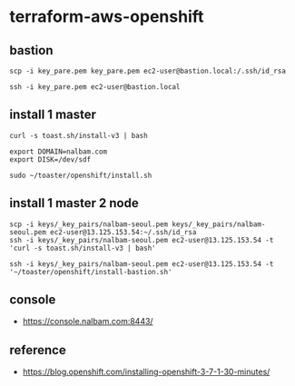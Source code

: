# terraform-aws-openshift

## bastion
```
scp -i key_pare.pem key_pare.pem ec2-user@bastion.local:/.ssh/id_rsa

ssh -i key_pare.pem ec2-user@bastion.local
```

## install 1 master
```
curl -s toast.sh/install-v3 | bash

export DOMAIN=nalbam.com
export DISK=/dev/sdf

sudo ~/toaster/openshift/install.sh
```

## install 1 master 2 node
```
scp -i keys/_key_pairs/nalbam-seoul.pem keys/_key_pairs/nalbam-seoul.pem ec2-user@13.125.153.54:~/.ssh/id_rsa
ssh -i keys/_key_pairs/nalbam-seoul.pem ec2-user@13.125.153.54 -t 'curl -s toast.sh/install-v3 | bash'

ssh -i keys/_key_pairs/nalbam-seoul.pem ec2-user@13.125.153.54 -t '~/toaster/openshift/install-bastion.sh'
```

## console
* https://console.nalbam.com:8443/

## reference
* https://blog.openshift.com/installing-openshift-3-7-1-30-minutes/
